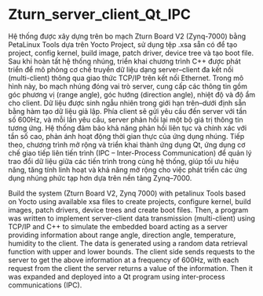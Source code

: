 # Zturn_server_client_Qt_IPC
Hệ thống được xây dựng trên bo mạch Zturn Board V2 (Zynq-7000) bằng PetaLinux Tools dựa trên Yocto Project, sử dụng tệp .xsa sẵn có để tạo project, config kernel, build image, patch driver, device tree và tạo boot file. 
Sau khi hoàn tất hệ thống nhúng, triển khai chương trình C++ được phát triển để mô phỏng cơ chế truyền dữ liệu dạng server–client đa kết nối (multi-client) thông qua giao thức TCP/IP trên kết nối Ethernet. Trong mô hình này, bo mạch nhúng đóng vai trò server, cung cấp các thông tin gồm góc phương vị (range angle), góc hướng (direction angle), nhiệt độ và độ ẩm cho client. Dữ liệu được sinh ngẫu nhiên trong giới hạn trên–dưới định sẵn bằng hàm tạo dữ liệu giả lập. Phía client sẽ gửi yêu cầu đến server với tần số 600Hz, và mỗi lần yêu cầu, server phản hồi lại một bộ giá trị thông tin tương ứng. Hệ thống đảm bảo khả năng phản hồi liên tục và chính xác với tần số cao, phản ánh hoạt động thời gian thực của ứng dụng nhúng. Tiếp theo, chương trình mở rộng và triển khai thành ứng dụng Qt, ứng dụng cơ chế giao tiếp liên tiến trình (IPC – Inter-Process Communication) để quản lý trao đổi dữ liệu giữa các tiến trình trong cùng hệ thống, giúp tối ưu hiệu năng, tăng tính linh hoạt và khả năng mở rộng cho việc phát triển các ứng dụng nhúng phức tạp hơn dựa trên nền tảng Zynq–7000.

Build the system (Zturn Board V2, Zynq 7000) with petalinux Tools based on Yocto using available xsa files to create projects, configure kernel, build images, patch drivers, device trees and create boot files. Then, a program was written to implement server-client data transmission (multi-client) using TCP/IP and C++ to simulate the embedded board acting as a server providing information about range angle, direction angle, temperature, humidity to the client. The data is generated using a random data retrieval function with upper and lower bounds. The client side sends requests to the server to get the above information at a frequency of 600Hz, with each request from the client the server returns a value of the information. Then it was expanded and deployed into a Qt program using inter-process communications (IPC).

